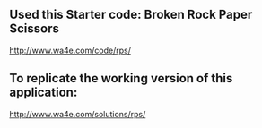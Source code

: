 
Used this Starter code: Broken Rock Paper Scissors
---------------------------------------------------

http://www.wa4e.com/code/rps/


To replicate the working version of this application:
------------------------------------------------------
http://www.wa4e.com/solutions/rps/




